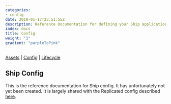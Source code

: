 ```yaml
---
categories:
- config
date: 2018-01-17T23:51:55Z
description: Reference Documentation for defining your Ship application configuration options
index: docs
title: Config
weight: "1"
gradient: "purpleToPink"
---
```


[Assets](/api/ship-assets/assets) | [Config](/api/ship-config/config) | [Lifecycle](/api/ship-lifecycle/lifecycle)

## Ship Config

This is the reference documentation for Ship config. It has unfortunately not yet been created. It is largely shared with the Replicated config described [here](https://help.replicated.com/docs/config-screen/config-yaml/).
